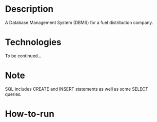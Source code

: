 # Description
A Database Management System (DBMS) for a fuel distribution company.

# Technologies

To be continued...

# Note

SQL includes CREATE and INSERT statements as well as some SELECT queries.

# How-to-run


